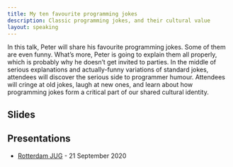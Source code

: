 ```yaml
---
title: My ten favourite programming jokes
description: Classic programming jokes, and their cultural value
layout: speaking
---
```


In this talk, Peter will share his favourite programming jokes.
Some of them are even funny.
What’s more, Peter is going to explain them all properly, which is probably why he doesn’t get invited to parties.
In the middle of serious explanations and actually-funny variations of standard jokes, attendees will discover the serious side to programmer humour.
Attendees will cringe at old jokes, laugh at new ones, and learn about how programming jokes form a critical part of our shared cultural identity.

## Slides

<script async class="speakerdeck-embed" data-id="383a048655cc4b7fa71c7162cb3a6676" data-ratio="1.77777777777778" src="//speakerdeck.com/assets/embed.js"></script>

## Presentations

* [Rotterdam JUG](https://www.meetup.com/rotterdamjug/events/288279498/) - 21 September 2020
